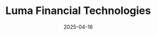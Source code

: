 ---  
layout: startup_page  
title: "Luma Financial Technologies"  
id: "lumafintech.com"  
permalink: "/lumafinancialtechnologieslumafintech.com04162025/"  
website: "https://www.lumafintech.com/"  
funding_round: "Series C"  
funding_amount: "$63M"  
investors: "Sixth Street Growth, Bank of America, Morgan Stanley, UBS, TD Bank Group"  
about: "Luma Financial Technologies provides a cutting-edge fintech software platform for institutional and retail investors. Its platform allows for efficient research, purchase, and management of alternative investments and annuities, offering a fully customizable, independent buy-side technology solution. Luma prioritizes transparency and ease of use, providing a multi-issuer, multi-wholesaler, and multi-product option for advisors."  
markets: "Fintech, Banking, Financial Services, Retail"  
hq: "Cincinnati, Ohio, United States"  
founded_year: "2018"  
linkedin: "https://www.linkedin.com/company/lumafintech"  
twitter: "https://twitter.com/lumafintech"  
instagram: ""  
facebook: "https://www.facebook.com/lumafintech"  
crunchbase: "https://www.crunchbase.com/organization/luma-financial-technologies"  
pitchbook: "https://pitchbook.com/profiles/company/232381-54"  

date_display: "16-Apr-2025"  
date: "2025-04-16"

# SEO Optimization  
meta_title: "Luma Financial Technologies - Series C Funding ($63M)"  
meta_description: "Luma Financial Technologies, Luma Financial Technologies provides a cutting-edge fintech software platform for institutional and retail investors. Its platform allows for efficien..."  
meta_keywords: "Luma Financial Technologies, Fintech, Banking, Financial Services, Retail, Series C funding"  
canonical_url: "https://startup.projectstartups.com/lumafinancialtechnologieslumafintech.com04162025/"  
---